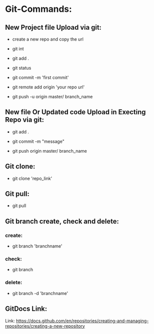 # Git-Commands:
## New Project file Upload via git:
- create a new repo and copy the url

- git int

- git add .

- git status

- git commit -m 'first commit'

- git remote add origin 'your repo url'

- git push -u origin master/ branch_name

## New file Or Updated code Upload in Execting Repo via git:
- git add .

- git commit -m "message"

- git push origin master/ branch_name

## Git clone:
- git clone 'repo_link'

## Git pull:
- git pull

## Git branch create, check and delete:
### create:
- git branch 'branchname'

### check:
- git branch

### delete:
- git branch -d 'branchname'




## GitDocs Link:
Link: https://docs.github.com/en/repositories/creating-and-managing-repositories/creating-a-new-repository
